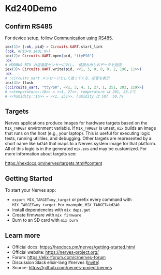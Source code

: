 # Kd240Demo

## Confirm RS485

For device setup, follow [Communication using RS485](https://xilinx.github.io/kria-apps-docs/kd240/build/html/docs/ros2_multinode_communication_via_tsn/src/app_deployment.html#communication-using-rs485).

```elixir
iex(1)> {:ok, pid} = Circuits.UART.start_link
{:ok, #PID<0.1401.0>}
iex(2)> Circuits.UART.open(pid, "ttyPS0")
:ok
# MODBUS RTU の温湿度センサーに対し、 値読み出しのデータを送信
iex(3)> Circuits.UART.write(pid, <<1, 3, 0, 0, 0, 2, 196, 11>>)
:ok
# :circuits_uart メッセージとして返ってくる、応答を表示
iex(4)> flush
{:circuits_uart, "ttyPS0", <<1, 3, 4, 1, 27, 1, 251, 203, 219>>}
# <<temperature::16>> = <<1, 27>>, temperature は 281, 28.1℃
# <<humidity::16>> = <<1, 251>>, humidity は 507, 50.7%
```

## Targets

Nerves applications produce images for hardware targets based on the
`MIX_TARGET` environment variable. If `MIX_TARGET` is unset, `mix` builds an
image that runs on the host (e.g., your laptop). This is useful for executing
logic tests, running utilities, and debugging. Other targets are represented by
a short name like `kd240` that maps to a Nerves system image for that platform.
All of this logic is in the generated `mix.exs` and may be customized. For more
information about targets see:

https://hexdocs.pm/nerves/targets.html#content

## Getting Started

To start your Nerves app:

- `export MIX_TARGET=my_target` or prefix every command with
  `MIX_TARGET=my_target`. For example, `MIX_TARGET=kd240`
- Install dependencies with `mix deps.get`
- Create firmware with `mix firmware`
- Burn to an SD card with `mix burn`

## Learn more

- Official docs: https://hexdocs.pm/nerves/getting-started.html
- Official website: https://nerves-project.org/
- Forum: https://elixirforum.com/c/nerves-forum
- Discussion Slack elixir-lang #nerves ([Invite](https://elixir-slackin.herokuapp.com/))
- Source: https://github.com/nerves-project/nerves
